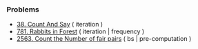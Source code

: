 ### Problems

-   [38. Count And Say](./problems/lc38.cpp)
    ( iteration )
-   [781. Rabbits in Forest](./problems/lc781.cpp)
    ( iteration | frequency )
-   [2563. Count the Number of fair pairs](./problems/lc2563.cpp)
    ( bs | pre-computation )
